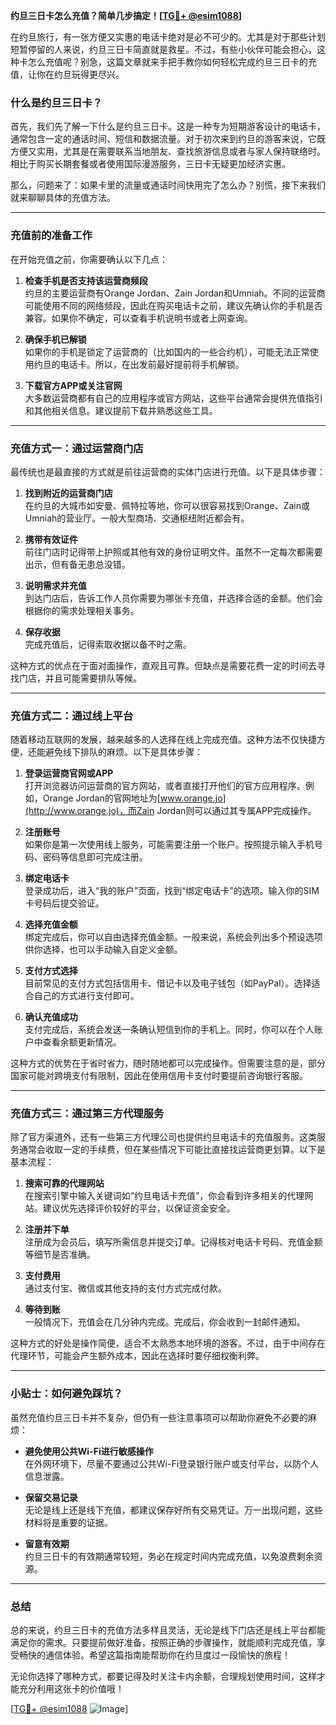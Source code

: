 **约旦三日卡怎么充值？简单几步搞定！[[TG💪+ @esim1088](https://t.me/s/esim1088)]**

在约旦旅行，有一张方便又实惠的电话卡绝对是必不可少的。尤其是对于那些计划短暂停留的人来说，约旦三日卡简直就是救星。不过，有些小伙伴可能会担心，这种卡怎么充值呢？别急，这篇文章就来手把手教你如何轻松完成约旦三日卡的充值，让你在约旦玩得更尽兴。

### 什么是约旦三日卡？

首先，我们先了解一下什么是约旦三日卡。这是一种专为短期游客设计的电话卡，通常包含一定的通话时间、短信和数据流量。对于初次来到约旦的游客来说，它既方便又实用，尤其是在需要联系当地朋友、查找旅游信息或者与家人保持联络时。相比于购买长期套餐或者使用国际漫游服务，三日卡无疑更加经济实惠。

那么，问题来了：如果卡里的流量或通话时间快用完了怎么办？别慌，接下来我们就来聊聊具体的充值方法。

---

### 充值前的准备工作

在开始充值之前，你需要确认以下几点：

1. **检查手机是否支持该运营商频段**  
   约旦的主要运营商有Orange Jordan、Zain Jordan和Umniah。不同的运营商可能使用不同的网络频段，因此在购买电话卡之前，建议先确认你的手机是否兼容。如果你不确定，可以查看手机说明书或者上网查询。

2. **确保手机已解锁**  
   如果你的手机是锁定了运营商的（比如国内的一些合约机），可能无法正常使用约旦的电话卡。所以，在出发前最好提前将手机解锁。

3. **下载官方APP或关注官网**  
   大多数运营商都有自己的应用程序或官方网站，这些平台通常会提供充值指引和其他相关信息。建议提前下载并熟悉这些工具。

---

### 充值方式一：通过运营商门店

最传统也是最直接的方式就是前往运营商的实体门店进行充值。以下是具体步骤：

1. **找到附近的运营商门店**  
   在约旦的大城市如安曼、佩特拉等地，你可以很容易找到Orange、Zain或Umniah的营业厅。一般大型商场、交通枢纽附近都会有。

2. **携带有效证件**  
   前往门店时记得带上护照或其他有效的身份证明文件。虽然不一定每次都需要出示，但有备无患总没错。

3. **说明需求并充值**  
   到达门店后，告诉工作人员你需要为哪张卡充值，并选择合适的金额。他们会根据你的需求处理相关事务。

4. **保存收据**  
   完成充值后，记得索取收据以备不时之需。

这种方式的优点在于面对面操作，直观且可靠。但缺点是需要花费一定的时间去寻找门店，并且可能需要排队等候。

---

### 充值方式二：通过线上平台

随着移动互联网的发展，越来越多的人选择在线上完成充值。这种方法不仅快捷方便，还能避免线下排队的麻烦。以下是具体步骤：

1. **登录运营商官网或APP**  
   打开浏览器访问运营商的官方网站，或者直接打开他们的官方应用程序。例如，Orange Jordan的官网地址为[www.orange.jo](http://www.orange.jo)，而Zain Jordan则可以通过其专属APP完成操作。

2. **注册账号**  
   如果你是第一次使用线上服务，可能需要注册一个账户。按照提示输入手机号码、密码等信息即可完成注册。

3. **绑定电话卡**  
   登录成功后，进入“我的账户”页面，找到“绑定电话卡”的选项。输入你的SIM卡号码后提交验证。

4. **选择充值金额**  
   绑定完成后，你可以自由选择充值金额。一般来说，系统会列出多个预设选项供你选择，也可以手动输入自定义金额。

5. **支付方式选择**  
   目前常见的支付方式包括信用卡、借记卡以及电子钱包（如PayPal）。选择适合自己的方式进行支付即可。

6. **确认充值成功**  
   支付完成后，系统会发送一条确认短信到你的手机上。同时，你可以在个人账户中查看余额更新情况。

这种方式的优势在于省时省力，随时随地都可以完成操作。但需要注意的是，部分国家可能对跨境支付有限制，因此在使用信用卡支付时要提前咨询银行客服。

---

### 充值方式三：通过第三方代理服务

除了官方渠道外，还有一些第三方代理公司也提供约旦电话卡的充值服务。这类服务通常会收取一定的手续费，但在某些情况下可能比直接找运营商更划算。以下是基本流程：

1. **搜索可靠的代理网站**  
   在搜索引擎中输入关键词如“约旦电话卡充值”，你会看到许多相关的代理网站。建议优先选择评价较好的平台，以保证资金安全。

2. **注册并下单**  
   注册成为会员后，填写所需信息并提交订单。记得核对电话卡号码、充值金额等细节是否准确。

3. **支付费用**  
   通过支付宝、微信或其他支持的支付方式完成付款。

4. **等待到账**  
   一般情况下，充值会在几分钟内完成。完成后，你会收到一封邮件通知。

这种方式的好处是操作简便，适合不太熟悉本地环境的游客。不过，由于中间存在代理环节，可能会产生额外成本，因此在选择时要仔细权衡利弊。

---

### 小贴士：如何避免踩坑？

虽然充值约旦三日卡并不复杂，但仍有一些注意事项可以帮助你避免不必要的麻烦：

- **避免使用公共Wi-Fi进行敏感操作**  
  在外网环境下，尽量不要通过公共Wi-Fi登录银行账户或支付平台，以防个人信息泄露。

- **保留交易记录**  
  无论是线上还是线下充值，都建议保存好所有交易凭证。万一出现问题，这些材料将是重要的证据。

- **留意有效期**  
  约旦三日卡的有效期通常较短，务必在规定时间内完成充值，以免浪费剩余资源。

---

### 总结

总的来说，约旦三日卡的充值方法多样且灵活，无论是线下门店还是线上平台都能满足你的需求。只要提前做好准备，按照正确的步骤操作，就能顺利完成充值，享受畅快的通信体验。希望这篇指南能帮助你在约旦度过一段愉快的旅程！

无论你选择了哪种方式，都要记得及时关注卡内余额，合理规划使用时间，这样才能充分利用这张卡的价值哦！

[[TG💪+ @esim1088](https://t.me/s/esim1088) ![Image](https://i.postimg.cc/4NQfJmqS/Snipaste-2025-05-13-00-14-12.png)]